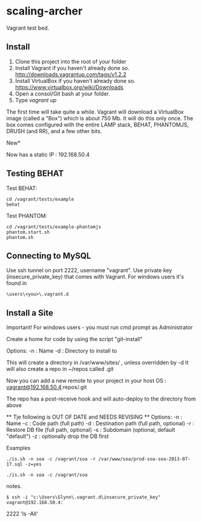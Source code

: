 scaling-archer
==============

Vagrant test bed.

Install
-------

1. Clone this project into the root of your <projects> folder
2. Install Vagrant if you haven't already done so.	http://downloads.vagrantup.com/tags/v1.2.2
3. Install VirtualBox if you haven't already done so.	https://www.virtualbox.org/wiki/Downloads
4. Open a consol/Git bash at your <projects> folder.
5. Type _vagrant up<enter>_

The first time will take quite a while. Vagrant will download a VirtualBox image (called a "Box") which is about 750 Mb. It will do this only once.
The box comes configured with the entire LAMP stack, BEHAT, PHANTOMJS, DRUSH (and RR), and a few other bits.

New* 

Now has a static IP : 192.168.50.4 


Testing BEHAT
--------------
Test BEHAT:
	
	cd /vagrant/tests/example	
	behat 

Test PHANTOM:
	
	cd /vagrant/tests/example-phantomjs
	phantom.start.sh	
	phantom.sh 


Connecting to MySQL
-------------------
Use ssh tunnel on port 2222, username "vagrant".
Use private key (insecure_private_key) that comes with Vagrant. For windows users it's found in 

	\users\<you>\.vagrant.d


Install a Site
--------------
Important! For windows users - you must run cmd prompt as Administrator

Create a home for code by using the script "git-install"

Options:
-n : Name
-d : Directory to install to

This will create a directory in /var/www/sites/<name> , unless overridden by -d
It will also create a repo in ~/repos called <name>.git

Now you can add a new remote to your project in your host OS : vagrant@192.168.50.4:repos/<name>.git

The repo has a post-receive hook and will auto-deploy to the directory from above


** Tje following is OUT OF DATE and NEEDS REVISING **
Options:
-n : Name
-c : Code path (full path)
-d : Destination path (full path, optional)
-r : Restore DB file (full path, optional)
-s : Subdomain (optional, default "default")
-z : optionally drop the DB first

Examples

	./is.sh -n soa -c /vagrant/soa -r /var/www/soa/prod-soa-soa-2013-07-17.sql -z=yes

	./is.sh -n soa -c /vagrant/soa


	
notes.
	
	$ ssh -i "c:\Users\Glynn\.vagrant.d\insecure_private_key" vagrant@192.168.50.4:
2222 'ls -All'

